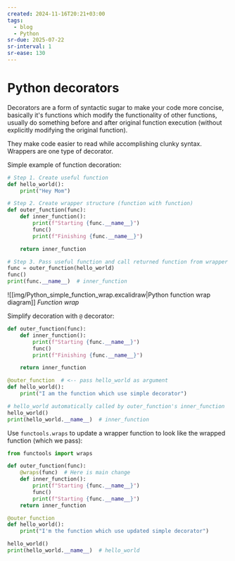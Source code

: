```yaml
---
created: 2024-11-16T20:21+03:00
tags:
  - blog
  - Python
sr-due: 2025-07-22
sr-interval: 1
sr-ease: 130
---
```


# Python decorators

Decorators are a form of syntactic sugar to make your code more concise,
basically it's functions which modify the functionality of other functions,
usually do something before and after original function execution (without
explicitly modifying the original function).

They make code easier to read while accomplishing clunky syntax. Wrappers are
one type of decorator.

Simple example of function decoration:

```python
# Step 1. Create useful function
def hello_world():
    print("Hey Mom")

# Step 2. Create wrapper structure (function with function)
def outer_function(func):
    def inner_function():
        print(f"Starting {func.__name__}")
        func()
        print(f"Finishing {func.__name__}")

    return inner_function

# Step 3. Pass useful function and call returned function from wrapper
func = outer_function(hello_world)
func()
print(func.__name__)  # inner_function
```

![[img/Python_simple_function_wrap.excalidraw|Python function wrap diagram]]
_Function wrap_

Simplify decoration with `@` decorator:

```python
def outer_function(func):
    def inner_function():
        print(f"Starting {func.__name__}")
        func()
        print(f"Finishing {func.__name__}")

    return inner_function

@outer_function  # <-- pass hello_world as argument
def hello_world():
    print("I am the function which use simple decorator")

# hello_world automatically called by outer_function's inner_function
hello_world()
print(hello_world.__name__)  # inner_function
```

Use `functools.wraps` to update a wrapper function to look like the wrapped
function (which we pass):

```python
from functools import wraps

def outer_function(func):
    @wraps(func)  # Here is main change
    def inner_function():
        print(f"Starting {func.__name__}")
        func()
        print(f"Starting {func.__name__}")
    return inner_function

@outer_function
def hello_world():
    print("I'm the function which use updated simple decorator")

hello_world()
print(hello_world.__name__)  # hello_world
```
